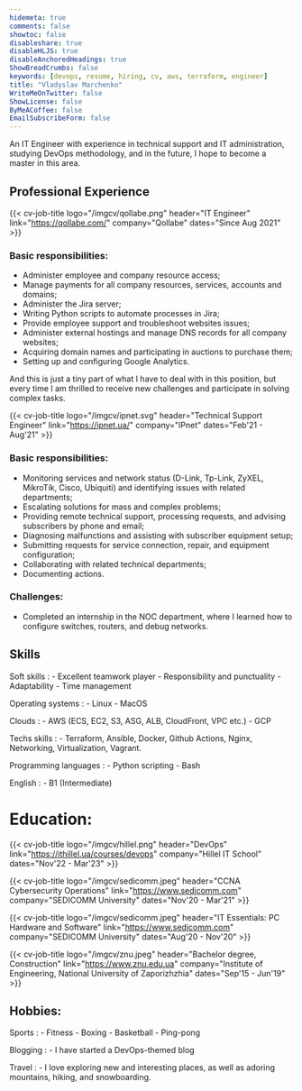 ```yaml
---
hidemeta: true
comments: false
showtoc: false
disableshare: true
disableHLJS: true
disableAnchoredHeadings: true
ShowBreadCrumbs: false
keywords: [devops, resume, hiring, cv, aws, terraform, engineer]
title: "Vladyslav Marchenko"
WriteMeOnTwitter: false
ShowLicense: false
ByMeACoffee: false
EmailSubscribeForm: false
---
```


An IT Engineer with experience in technical support and IT administration, studying DevOps methodology, and in the future, I hope to become a master in this area.

## Professional Experience
{{< cv-job-title 
logo="/imgcv/qollabe.png" 
header="IT Engineer" 
link="https://qollabe.com/"
company="Qollabe" 
dates="Since Aug 2021" >}}

### Basic responsibilities:
- Administer employee and company resource access;
- Manage payments for all company resources, services, accounts and domains;
- Administer the Jira server;
- Writing Python scripts to automate processes in Jira;
- Provide employee support and troubleshoot websites issues;
- Administer external hostings and manage DNS records for all company websites;
- Acquiring domain names and participating in auctions to purchase them;
- Setting up and configuring Google Analytics.

And this is just a tiny part of what I have to deal with in this position, but every time I am thrilled to receive new challenges and participate in solving complex tasks.


{{< cv-job-title 
logo="/imgcv/ipnet.svg" 
header="Technical Support Engineer" 
link="https://ipnet.ua/"
company="IPnet" 
dates="Feb'21 - Aug'21" >}}

### Basic responsibilities:
- Monitoring services and network status (D-Link, Tp-Link, ZyXEL, MikroTik, Cisco, Ubiquiti) and identifying issues with related departments;
- Escalating solutions for mass and complex problems;
- Providing remote technical support, processing requests, and advising subscribers by phone and email;
- Diagnosing malfunctions and assisting with subscriber equipment setup;
- Submitting requests for service connection, repair, and equipment configuration;
- Collaborating with related technical departments;
- Documenting actions.

### Challenges:

- Completed an internship in the NOC department, where I learned how to configure switches, routers, and debug networks.

## Skills
Soft skills
:   - Excellent teamwork player
    - Responsibility and punctuality
    - Adaptability
    - Time management

Operating systems
:   - Linux
    - MacOS

Clouds
:   - AWS (ECS, EC2, S3, ASG, ALB, CloudFront, VPC etc.)
    - GCP

Techs skills
:   - Terraform, Ansible, Docker, Github Actions, Nginx,\
    Networking, Virtualization, Vagrant.

Programming languages
:   - Python scripting
    - Bash

English
:   - B1 (Intermediate)

# Education:

{{< cv-job-title 
logo="/imgcv/hillel.png" 
header="DevOps" 
link="https://ithillel.ua/courses/devops"
company="Hillel IT School" 
dates="Nov'22 - Mar'23" >}}

{{< cv-job-title 
logo="/imgcv/sedicomm.jpeg" 
header="CCNA Cybersecurity Operations" 
link="https://www.sedicomm.com"
company="SEDICOMM University" 
dates="Nov'20 - Mar'21" >}}

{{< cv-job-title 
logo="/imgcv/sedicomm.jpeg" 
header="IT Essentials: PC Hardware and Software" 
link="https://www.sedicomm.com"
company="SEDICOMM University" 
dates="Aug'20 - Nov'20" >}}

{{< cv-job-title 
logo="/imgcv/znu.jpeg" 
header="Bachelor degree, Construction" 
link="https://www.znu.edu.ua"
company="Institute of Engineering, National University of Zaporizhzhia" 
dates="Sep'15 - Jun'19" >}}

## Hobbies:

Sports
:   - Fitness
    - Boxing
    - Basketball
    - Ping-pong

Blogging
:   - I have started a DevOps-themed blog

Travel
:   - I love exploring new and interesting places, as well as adoring mountains, hiking, and snowboarding.

    

